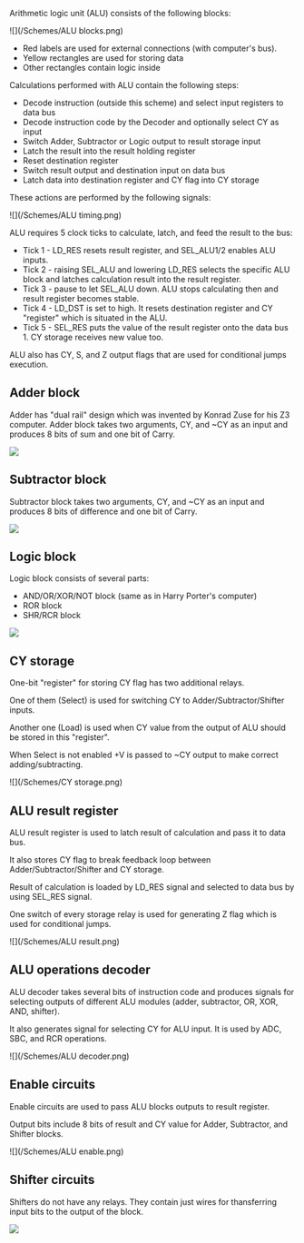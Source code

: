 Arithmetic logic unit (ALU) consists of the following blocks:

![](/Schemes/ALU blocks.png)

* Red labels are used for external connections (with computer's bus).
* Yellow rectangles are used for storing data
* Other rectangles contain logic inside

Calculations performed with ALU contain the following steps:
* Decode instruction (outside this scheme) and select input registers to data bus
* Decode instruction code by the Decoder and optionally select CY as input
* Switch Adder, Subtractor or Logic output to result storage input
* Latch the result into the result holding register
* Reset destination register
* Switch result output and destination input on data bus
* Latch data into destination register and CY flag into CY storage

These actions are performed by the following signals:

![](/Schemes/ALU timing.png)

ALU requires 5 clock ticks to calculate, latch, and feed the result to the bus:
* Tick 1 - LD_RES resets result register, and SEL_ALU1/2 enables ALU inputs.
* Tick 2 - raising SEL_ALU and lowering LD_RES selects the specific ALU block and latches calculation result into the result register.
* Tick 3 - pause to let SEL_ALU down. ALU stops calculating then and result register becomes stable.
* Tick 4 - LD_DST is set to high. It resets destination register and CY "register" which is situated in the ALU.
* Tick 5 - SEL_RES puts the value of the result register onto the data bus 1. CY storage receives new value too.

ALU also has CY, S, and Z output flags that are used for conditional jumps execution.

## Adder block

Adder has "dual rail" design which was invented by Konrad Zuse for his Z3 computer.
Adder block takes two arguments, CY, and ~CY as an input and produces 8 bits of sum
and one bit of Carry.

![](/Schemes/Adder.png)

## Subtractor block

Subtractor block takes two arguments, CY, and ~CY as an input and produces 8 bits of difference
and one bit of Carry.

![](/Schemes/Subtractor.png)

## Logic block

Logic block consists of several parts:
* AND/OR/XOR/NOT block (same as in Harry Porter's computer)
* ROR block
* SHR/RCR block

![](/Schemes/Logic.png)

## CY storage

One-bit "register" for storing CY flag has two additional relays.

One of them (Select) is used for switching CY to Adder/Subtractor/Shifter inputs.

Another one (Load) is used when CY value from the output of ALU should be stored in this "register".

When Select is not enabled +V is passed to ~CY output to make correct adding/subtracting.

![](/Schemes/CY storage.png)

## ALU result register

ALU result register is used to latch result of calculation and pass it to data bus.

It also stores CY flag to break feedback loop between Adder/Subtractor/Shifter and CY storage.

Result of calculation is loaded by LD_RES signal and selected to data bus by using SEL_RES signal.

One switch of every storage relay is used for generating Z flag which is used for conditional jumps.

![](/Schemes/ALU result.png)

## ALU operations decoder

ALU decoder takes several bits of instruction code and produces signals for selecting outputs of
different ALU modules (adder, subtractor, OR, XOR, AND, shifter).

It also generates signal for selecting CY for ALU input. It is used by ADC, SBC, and RCR operations.

![](/Schemes/ALU decoder.png)

## Enable circuits

Enable circuits are used to pass ALU blocks outputs to result register.

Output bits include 8 bits of result and CY value for Adder, Subtractor, and Shifter blocks.

![](/Schemes/ALU enable.png)

## Shifter circuits

Shifters do not have any relays. They contain just wires for thansferring input bits to the output of the block.

![](/Schemes/Shifter.png)

